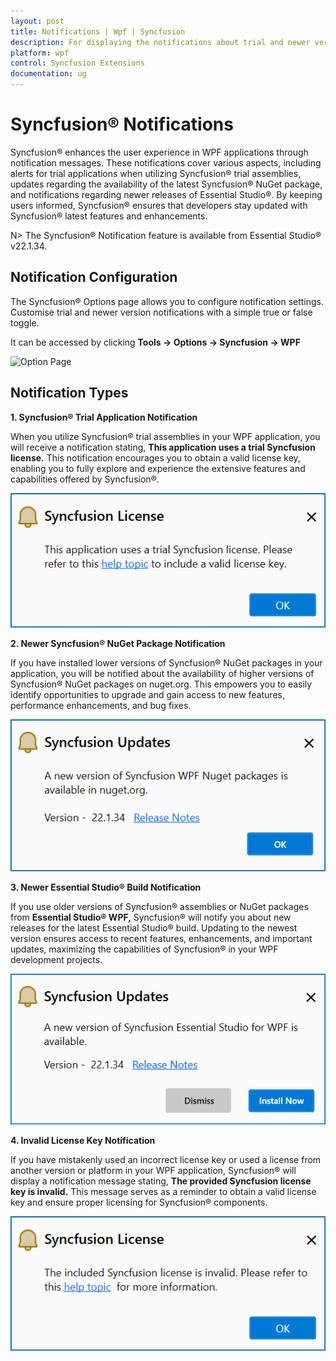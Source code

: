 ```yaml
---
layout: post
title: Notifications | Wpf | Syncfusion
description: For displaying the notifications about trial and newer version update information for Syncfusion applications.
platform: wpf
control: Syncfusion Extensions
documentation: ug
---
```


# Syncfusion® Notifications

Syncfusion® enhances the user experience in WPF applications through notification messages. These notifications cover various aspects, including alerts for trial applications when utilizing Syncfusion® trial assemblies, updates regarding the availability of the latest Syncfusion® NuGet package, and notifications regarding newer releases of Essential Studio®. By keeping users informed, Syncfusion® ensures that developers stay updated with Syncfusion® latest features and enhancements.

N> The Syncfusion® Notification feature is available from Essential Studio® v22.1.34.

## Notification Configuration

The Syncfusion® Options page allows you to configure notification settings. Customise trial and newer version notifications with a simple true or false toggle.

It can be accessed by clicking **Tools -> Options -> Syncfusion -> WPF**

   ![Option Page](Notification-Images/wpf-optionPage.png)

## Notification Types

**1. Syncfusion® Trial Application Notification**

When you utilize Syncfusion® trial assemblies in your WPF application, you will receive a notification stating, **This application uses a trial Syncfusion license.** This notification encourages you to obtain a valid license key, enabling you to fully explore and experience the extensive features and capabilities offered by Syncfusion®.

   ![Trial Notification](Notification-Images/wpf-trial.png)

**2. Newer Syncfusion® NuGet Package Notification**

If you have installed lower versions of Syncfusion® NuGet packages in your application, you will be notified about the availability of higher versions of Syncfusion® NuGet packages on nuget.org. This empowers you to easily identify opportunities to upgrade and gain access to new features, performance enhancements, and bug fixes.

   ![NuGet Notification](Notification-Images/wpf-nuget.png)

**3. Newer Essential Studio® Build Notification**

If you use older versions of Syncfusion® assemblies or NuGet packages from **Essential Studio® WPF,** Syncfusion® will notify you about new releases for the latest Essential Studio® build. Updating to the newest version ensures access to recent features, enhancements, and important updates, maximizing the capabilities of Syncfusion® in your WPF development projects.

   ![Build Notification](Notification-Images/wpf-build.png)

**4. Invalid License Key Notification**

If you have mistakenly used an incorrect license key or used a license from another version or platform in your WPF application, Syncfusion® will display a notification message stating, **The provided Syncfusion license key is invalid.** This message serves as a reminder to obtain a valid license key and ensure proper licensing for Syncfusion® components.

   ![Invalid Notification](Notification-Images/wpf-invalid.png)

  


